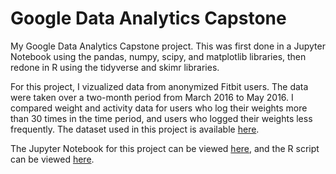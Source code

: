 # Google Data Analytics Capstone
My Google Data Analytics Capstone project. This was first done in a Jupyter Notebook using the pandas, numpy, scipy, and matplotlib libraries, then redone in R using the tidyverse and skimr libraries.

For this project, I vizualized data from anonymized Fitbit users. The data were taken over a two-month period from March 2016 to May 2016. I compared weight and activity data for users who log their weights more than 30 times in the time period, and users who logged their weights less frequently. The dataset used in this project is available [here](https://www.kaggle.com/datasets/arashnic/fitbit).

The Jupyter Notebook for this project can be viewed [here](https://github.com/patspalding/google-capstone/blob/main/google-capstone.ipynb), and the R script can be viewed [here](https://github.com/patspalding/google-capstone/blob/main/google-capstone.R).
